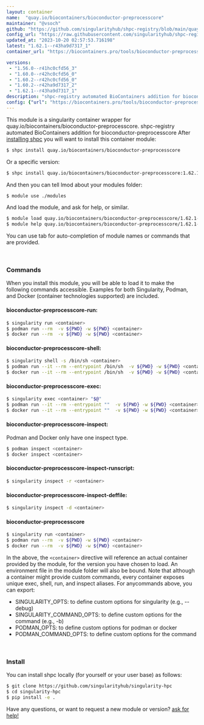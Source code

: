```yaml
---
layout: container
name:  "quay.io/biocontainers/bioconductor-preprocesscore"
maintainer: "@vsoch"
github: "https://github.com/singularityhub/shpc-registry/blob/main/quay.io/biocontainers/bioconductor-preprocesscore/container.yaml"
config_url: "https://raw.githubusercontent.com/singularityhub/shpc-registry/main/quay.io/biocontainers/bioconductor-preprocesscore/container.yaml"
updated_at: "2023-10-20 02:57:53.716198"
latest: "1.62.1--r43ha9d7317_1"
container_url: "https://biocontainers.pro/tools/bioconductor-preprocesscore"

versions:
 - "1.56.0--r41hc0cfd56_3"
 - "1.60.0--r42hc0cfd56_0"
 - "1.60.2--r42hc0cfd56_0"
 - "1.60.2--r42ha9d7317_2"
 - "1.62.1--r43ha9d7317_1"
description: "shpc-registry automated BioContainers addition for bioconductor-preprocesscore"
config: {"url": "https://biocontainers.pro/tools/bioconductor-preprocesscore", "maintainer": "@vsoch", "description": "shpc-registry automated BioContainers addition for bioconductor-preprocesscore", "latest": {"1.62.1--r43ha9d7317_1": "sha256:c8f70886b49ca56f2ef3754c136f7e9566f41a5a9d2782a7c1709b4b31881bc2"}, "tags": {"1.56.0--r41hc0cfd56_3": "sha256:04f16830ab80ff8d1b47df3698ff59af740b2e9da59e15cc4f910da054a7c7b7", "1.60.0--r42hc0cfd56_0": "sha256:d87a72c772626795a2de52db4663c25e790d2e2eb9f9f0f793663f9ea51c939a", "1.60.2--r42hc0cfd56_0": "sha256:45e93a3bc9e4d6eb0e0b62a61d3b630ff18f6fb0f00e952b9b5dd50560d712de", "1.60.2--r42ha9d7317_2": "sha256:150ab94d9b7de05dfa14e79858be93d4d5a8195a063ec4a4ac3ef9cefbfed344", "1.62.1--r43ha9d7317_1": "sha256:c8f70886b49ca56f2ef3754c136f7e9566f41a5a9d2782a7c1709b4b31881bc2"}, "docker": "quay.io/biocontainers/bioconductor-preprocesscore"}
---
```


This module is a singularity container wrapper for quay.io/biocontainers/bioconductor-preprocesscore.
shpc-registry automated BioContainers addition for bioconductor-preprocesscore
After [installing shpc](#install) you will want to install this container module:


```bash
$ shpc install quay.io/biocontainers/bioconductor-preprocesscore
```

Or a specific version:

```bash
$ shpc install quay.io/biocontainers/bioconductor-preprocesscore:1.62.1--r43ha9d7317_1
```

And then you can tell lmod about your modules folder:

```bash
$ module use ./modules
```

And load the module, and ask for help, or similar.

```bash
$ module load quay.io/biocontainers/bioconductor-preprocesscore/1.62.1--r43ha9d7317_1
$ module help quay.io/biocontainers/bioconductor-preprocesscore/1.62.1--r43ha9d7317_1
```

You can use tab for auto-completion of module names or commands that are provided.

<br>

### Commands

When you install this module, you will be able to load it to make the following commands accessible.
Examples for both Singularity, Podman, and Docker (container technologies supported) are included.

#### bioconductor-preprocesscore-run:

```bash
$ singularity run <container>
$ podman run --rm  -v ${PWD} -w ${PWD} <container>
$ docker run --rm  -v ${PWD} -w ${PWD} <container>
```

#### bioconductor-preprocesscore-shell:

```bash
$ singularity shell -s /bin/sh <container>
$ podman run --it --rm --entrypoint /bin/sh  -v ${PWD} -w ${PWD} <container>
$ docker run --it --rm --entrypoint /bin/sh  -v ${PWD} -w ${PWD} <container>
```

#### bioconductor-preprocesscore-exec:

```bash
$ singularity exec <container> "$@"
$ podman run --it --rm --entrypoint ""  -v ${PWD} -w ${PWD} <container> "$@"
$ docker run --it --rm --entrypoint ""  -v ${PWD} -w ${PWD} <container> "$@"
```

#### bioconductor-preprocesscore-inspect:

Podman and Docker only have one inspect type.

```bash
$ podman inspect <container>
$ docker inspect <container>
```

#### bioconductor-preprocesscore-inspect-runscript:

```bash
$ singularity inspect -r <container>
```

#### bioconductor-preprocesscore-inspect-deffile:

```bash
$ singularity inspect -d <container>
```



#### bioconductor-preprocesscore

```bash
$ singularity run <container>
$ podman run --rm  -v ${PWD} -w ${PWD} <container>
$ docker run --rm  -v ${PWD} -w ${PWD} <container>
```


In the above, the `<container>` directive will reference an actual container provided
by the module, for the version you have chosen to load. An environment file in the
module folder will also be bound. Note that although a container
might provide custom commands, every container exposes unique exec, shell, run, and
inspect aliases. For anycommands above, you can export:

 - SINGULARITY_OPTS: to define custom options for singularity (e.g., --debug)
 - SINGULARITY_COMMAND_OPTS: to define custom options for the command (e.g., -b)
 - PODMAN_OPTS: to define custom options for podman or docker
 - PODMAN_COMMAND_OPTS: to define custom options for the command

<br>

### Install

You can install shpc locally (for yourself or your user base) as follows:

```bash
$ git clone https://github.com/singularityhub/singularity-hpc
$ cd singularity-hpc
$ pip install -e .
```

Have any questions, or want to request a new module or version? [ask for help!](https://github.com/singularityhub/singularity-hpc/issues)